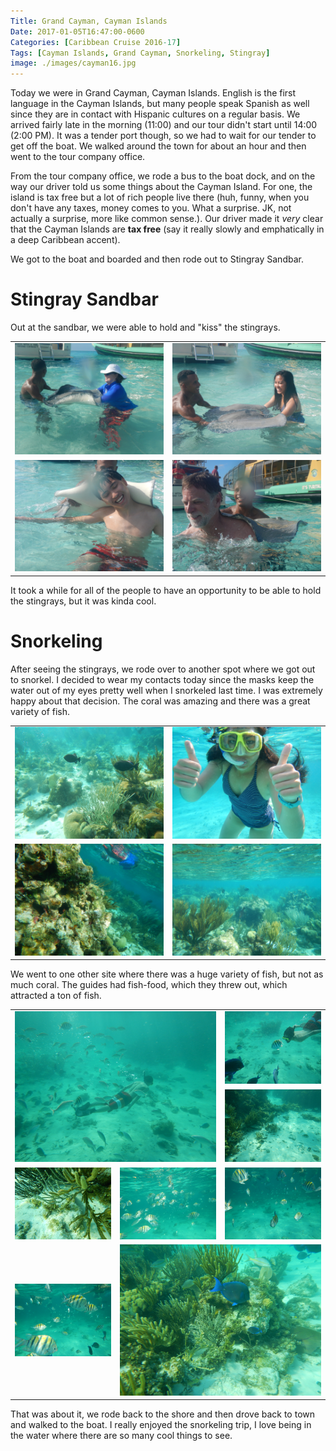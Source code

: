 ```yaml
---
Title: Grand Cayman, Cayman Islands
Date: 2017-01-05T16:47:00-0600
Categories: [Caribbean Cruise 2016-17]
Tags: [Cayman Islands, Grand Cayman, Snorkeling, Stingray]
image: ./images/cayman16.jpg
---
```


Today we were in Grand Cayman, Cayman Islands. English is the first language in
the Cayman Islands, but many people speak Spanish as well since they are in
contact with Hispanic cultures on a regular basis. We arrived fairly late in the
morning (11:00) and our tour didn't start until 14:00 (2:00 PM). It was a tender
port though, so we had to wait for our tender to get off the boat. We walked
around the town for about an hour and then went to the tour company office.

From the tour company office, we rode a bus to the boat dock, and on the way our
driver told us some things about the Cayman Island. For one, the island is tax
free but a lot of rich people live there (huh, funny, when you don't have any
taxes, money comes to you. What a surprise. JK, not actually a surprise, more
like common sense.). Our driver made it *very* clear that the Cayman Islands are
**tax free** (say it really slowly and emphatically in a deep Caribbean accent).

We got to the boat and boarded and then rode out to Stingray Sandbar.

# Stingray Sandbar

Out at the sandbar, we were able to hold and "kiss" the stingrays.

<table class="gallery">
  <tr>
    <td>
      <a href="./images/cayman1.jpg" target="_blank">
        <img src="./images/cayman1.jpg" />
      </a>
    </td>
    <td>
      <a href="./images/cayman2.jpg" target="_blank">
        <img src="./images/cayman2.jpg" />
      </a>
    </td>
  </tr>
  <tr>
    <td>
      <a href="./images/cayman3.jpg" target="_blank">
        <img src="./images/cayman3.jpg" />
      </a>
    </td>
    <td>
      <a href="./images/cayman4.jpg" target="_blank">
        <img src="./images/cayman4.jpg" />
      </a>
    </td>
  </tr>
</table>

It took a while for all of the people to have an opportunity to be able to hold
the stingrays, but it was kinda cool.

# Snorkeling

After seeing the stingrays, we rode over to another spot where we got out to
snorkel. I decided to wear my contacts today since the masks keep the water out
of my eyes pretty well when I snorkeled last time. I was extremely happy about
that decision. The coral was amazing and there was a great variety of fish.

<table class="gallery">
  <tr>
    <td>
      <a href="./images/cayman5.jpg" target="_blank">
        <img src="./images/cayman5.jpg" />
      </a>
    </td>
    <td>
      <a href="./images/cayman6.jpg" target="_blank">
        <img src="./images/cayman6.jpg" />
      </a>
    </td>
  </tr>
  <tr>
    <td>
      <a href="./images/cayman7.jpg" target="_blank">
        <img src="./images/cayman7.jpg" />
      </a>
    </td>
    <td>
      <a href="./images/cayman8.jpg" target="_blank">
        <img src="./images/cayman8.jpg" />
      </a>
    </td>
  </tr>
</table>

We went to one other site where there was a huge variety of fish, but not as
much coral. The guides had fish-food, which they threw out, which attracted a
ton of fish.

<table class="gallery">
  <tr>
    <td rowspan="2" colspan="2">
      <a href="./images/cayman9.jpg" target="_blank">
        <img src="./images/cayman9.jpg" />
      </a>
    </td>
    <td>
      <a href="./images/cayman10.jpg" target="_blank">
        <img src="./images/cayman10.jpg" />
      </a>
    </td>
  </tr>
  <tr>
    <td>
      <a href="./images/cayman11.jpg" target="_blank">
        <img src="./images/cayman11.jpg" />
      </a>
    </td>
  </tr>
  <tr>
    <td>
      <a href="./images/cayman12.jpg" target="_blank">
        <img src="./images/cayman12.jpg" />
      </a>
    </td>
    <td>
      <a href="./images/cayman13.jpg" target="_blank">
        <img src="./images/cayman13.jpg" />
      </a>
    </td>
    <td>
      <a href="./images/cayman14.jpg" target="_blank">
        <img src="./images/cayman14.jpg" />
      </a>
    </td>
  </tr>
  <tr>
    <td>
      <a href="./images/cayman15.jpg" target="_blank">
        <img src="./images/cayman15.jpg" />
      </a>
    </td>
    <td colspan="2">
      <a href="./images/cayman16.jpg" target="_blank">
        <img src="./images/cayman16.jpg" />
      </a>
    </td>
  </tr>
</table>

That was about it, we rode back to the shore and then drove back to town and
walked to the boat. I really enjoyed the snorkeling trip, I love being in the
water where there are so many cool things to see.
